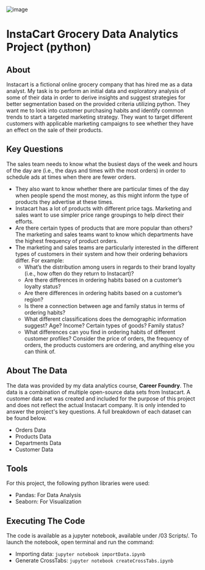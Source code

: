 ![image](https://user-images.githubusercontent.com/96442962/146994386-65e2c4d9-04f4-4020-90ec-f4cc2a1dfdc0.png)
# InstaCart Grocery Data Analytics Project (python)

## About
Instacart is a fictional online grocery company that has hired me as a data analyst. My task is to perform an initial data and exploratory analysis of some of their data in order to derive insights and suggest strategies for better segmentation based on the provided criteria utilizing python. They want me to look into customer purchasing habits and identify common trends to start a targeted marketing strategy. They want to target different customers with applicable marketing campaigns to see whether they have an effect on the sale of their products.

## Key Questions
The sales team needs to know what the busiest days of the week and hours of the day are (i.e., the days and times with the most orders) in order to schedule ads at times when there are fewer orders.

- They also want to know whether there are particular times of the day when people spend the most money, as this might inform the type of products they advertise at these times.
- Instacart has a lot of products with different price tags. Marketing and sales want to use simpler price range groupings to help direct their efforts.
- Are there certain types of products that are more popular than others? The marketing and sales teams want to know which departments have the highest frequency of product orders.
- The marketing and sales teams are particularly interested in the different types of customers in their system and how their ordering behaviors differ. For example:
  - What’s the distribution among users in regards to their brand loyalty (i.e., how often do they return to Instacart)?
  - Are there differences in ordering habits based on a customer’s loyalty status?
  - Are there differences in ordering habits based on a customer’s region?
  - Is there a connection between age and family status in terms of ordering habits?
  - What different classifications does the demographic information suggest? Age? Income? Certain types of goods? Family status?
  - What differences can you find in ordering habits of different customer profiles? Consider the price of orders, the frequency of orders, the products customers are ordering, and anything else you can think of.

## About The Data
The data was provided by my data analytics course, **Career Foundry**. The data is a combination of multiple open-source data sets from Instacart. A customer data set was created and included for the purpose of this project and does not reflect the actual Instacart company. It is only intended to answer the project's key questions. A full breakdown of each dataset can be found below.

- Orders Data
- Products Data
- Departments Data
- Customer Data

## Tools
For this project, the following python libraries were used:

- Pandas: For Data Analysis
- Seaborn: For Visualization

## Executing The Code
The code is available as a jupyter notebook, available under /03 Scripts/.
To launch the notebook, open terminal and run the command:
- Importing data: `jupyter notebook importData.ipynb`
- Generate CrossTabs: `jupyter notebook createCrossTabs.ipynb`

